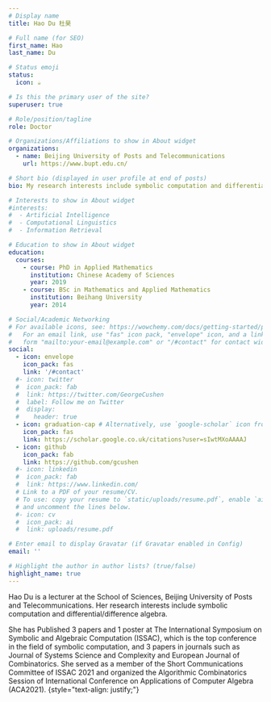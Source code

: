 ```yaml
---
# Display name
title: Hao Du 杜昊

# Full name (for SEO)
first_name: Hao
last_name: Du

# Status emoji
status:
  icon: ☕️

# Is this the primary user of the site?
superuser: true

# Role/position/tagline
role: Doctor

# Organizations/Affiliations to show in About widget
organizations:
  - name: Beijing University of Posts and Telecommunications
    url: https://www.bupt.edu.cn/

# Short bio (displayed in user profile at end of posts)
bio: My research interests include symbolic computation and differential/difference algebra.

# Interests to show in About widget
#interests:
#  - Artificial Intelligence
#  - Computational Linguistics
#  - Information Retrieval

# Education to show in About widget
education:
  courses:
    - course: PhD in Applied Mathematics
      institution: Chinese Academy of Sciences
      year: 2019
    - course: BSc in Mathematics and Applied Mathematics
      institution: Beihang University
      year: 2014

# Social/Academic Networking
# For available icons, see: https://wowchemy.com/docs/getting-started/page-builder/#icons
#   For an email link, use "fas" icon pack, "envelope" icon, and a link in the
#   form "mailto:your-email@example.com" or "/#contact" for contact widget.
social:
  - icon: envelope
    icon_pack: fas
    link: '/#contact'
  #- icon: twitter
  #  icon_pack: fab
  #  link: https://twitter.com/GeorgeCushen
  #  label: Follow me on Twitter
  #  display:
  #    header: true
  - icon: graduation-cap # Alternatively, use `google-scholar` icon from `ai` icon pack
    icon_pack: fas
    link: https://scholar.google.co.uk/citations?user=sIwtMXoAAAAJ
  - icon: github
    icon_pack: fab
    link: https://github.com/gcushen
  #- icon: linkedin
  #  icon_pack: fab
  #  link: https://www.linkedin.com/
  # Link to a PDF of your resume/CV.
  # To use: copy your resume to `static/uploads/resume.pdf`, enable `ai` icons in `params.yaml`,
  # and uncomment the lines below.
  #- icon: cv
  #  icon_pack: ai
  #  link: uploads/resume.pdf

# Enter email to display Gravatar (if Gravatar enabled in Config)
email: ''

# Highlight the author in author lists? (true/false)
highlight_name: true
---
```

Hao Du is a lecturer at the School of Sciences, Beijing University of Posts and Telecommunications. Her research interests include symbolic computation and differential/difference algebra. 

She has Published 3 papers and 1 poster at The International Symposium on Symbolic and Algebraic Computation (ISSAC), 
which is the top conference in the field of symbolic computation, 
and 3 papers in journals such as Journal of Systems Science and Complexity and European Journal of Combinatorics. 
She served as a member of the Short Communications Committee of ISSAC 2021 
and organized the Algorithmic Combinatorics Session of International Conference on Applications of Computer Algebra (ACA2021).
{style="text-align: justify;"}